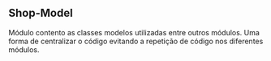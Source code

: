 ## Shop-Model

Módulo contento as classes modelos utilizadas entre outros módulos. Uma forma de centralizar o código evitando a repetição
de código nos diferentes módulos.